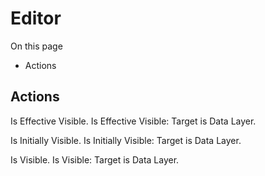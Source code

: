 # Editor

On this page 

  * Actions





## Actions

Is Effective Visible. Is Effective Visible: Target is Data Layer.

Is Initially Visible. Is Initially Visible: Target is Data Layer.

Is Visible. Is Visible: Target is Data Layer.

